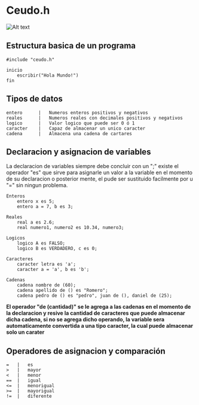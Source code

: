 # Ceudo.h
![Alt text](https://github.com/CreyTuning/ceudo/blob/Arreglos/recursos/imagenes/img1.jpg?raw=true "Codigo facil y legible")


## Estructura basica de un programa

	#include "ceudo.h"

	inicio
		escribir("Hola Mundo!")
	fin

## Tipos de datos

	entero		|	Numeros enteros positivos y negativos
	reales		|	Numeros reales con decimales positivos y negativos
	logico		|	Valor logico que puede ser 0 ó 1
	caracter	|	Capaz de almacenar un unico caracter
	cadena		|	Almacena una cadena de cartares

## Declaracion y asignacion de variables

La declaracion de variables siempre debe concluir con un ";" existe el operador "es" 
que sirve para asignarle un valor a la variable en el momento de su declaracion o 
posterior mente, el pude ser sustituido facilmente por u "=" sin ningun problema. 
	
	Enteros
		entero x es 5;
		entero a = 7, b es 3;

	Reales
		real a es 2.6;
		real numero1, numero2 es 10.34, numero3;

	Logicos
		logico A es FALSO;
		logico B es VERDADERO, c es 0;

	Caracteres
		caracter letra es 'a';
		caracter a = 'a', b es 'b';

	Cadenas
		cadena nombre de (60);
		cadena apellido de () es "Romero";
		cadena pedro de () es "pedro", juan de (), daniel de (25);

**El operador "de (cantidad)" se le agrega a las cadenas en el momento de la 
declaracion y resive la cantidad de caracteres que puede almacenar dicha cadena,
si no se agrega dicho operando, la variable sera automaticamente convertida a una
tipo caracter, la cual puede almacenar solo un carater**

## Operadores de asignacion y comparación

	=	|	es
	> 	|	mayor
	<	|	menor
	==	|	igual
	<=	|	menorigual
	>=	|	mayorigual
	!=	|	diferente
